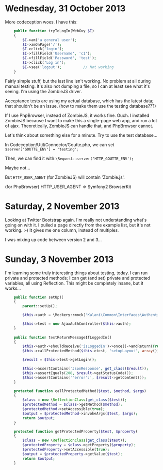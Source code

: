 Wednesday, 31 October 2013
================================

More codeception woes. I have this:

```php
    public function tryToLogIn(WebGuy $I)
    {
        $I->am('a general user');
        $I->amOnPage('/');
        $I->click('login');
        $I->fillField('Username', 'c1');
        $I->fillField('Password', 'test');
        $I->click('Log in');
        $I->see('logout');          // Not working
    }
```

Fairly simple stuff, but the last line isn't working. No problem at all during manual testing. It's also not dumping a file, so I can at least see what it's seeing. I'm using the ZombieJS driver.

Acceptance tests are using my actual database, which has the latest data; that shouldn't be an issue. (how to make them use the testing database???)

If I use PhpBrowser, instead of ZombieJS, it works fine. Ouch. I installed ZombieJS because I want to make this a single-page web app, and run a lot of ajax. Theoretically, ZombieJS can handle that, and PhpBrowser cannot. 

Let's think about something else for a minute. Try to use the test database...

In Codeception/Util/Connector/Goutte.php, we can set `$server['GOUTTE_ENV'] = 'testing';`

Then, we can find it with `\Request::server('HTTP_GOUTTE_ENV');`

Maybe not...

But `HTTP_USER_AGENT` (for ZombieJS) will contain 'Zombie.js'.

(for PhpBrowser) HTTP_USER_AGENT => Symfony2 BrowserKit



Saturday, 2 November 2013
============================
Looking at Twitter Bootstrap again. I'm really not understanding what's going on with it. I pulled a page directly from the example list, but it's not working. :-( It gives me one column, instead of multiples.

I was mixing up code between version 2 and 3...




Sunday, 3 November 2013
============================
I'm learning some truly interesting things about testing, today. I can run private and protected methods; I can get (and set) private and protected variables, all using Reflection. This might be completely insane, but it works...

```php
    public function setUp()
    {
        parent::setUp();

        $this->auth = \Mockery::mock('Kalani\Common\Interfaces\AuthenticationInterface');

        $this->test = new AjaxAuthController($this->auth);
    }
    
    public function testReturnMessageIfLoggedIn()
    {
        $this->auth->shouldReceive('isLoggedIn')->once()->andReturn(True);
        $this->callProtectedMethod($this->test, 'setupLayout', array());

        $result = $this->test->getLogin();

        $this->assertContains('JsonResponse', get_class($result));
        $this->assertEquals(208, $result->getStatusCode());
        $this->assertContains('"error":', $result->getContent());
    }

    protected function callProtectedMethod($test, $method, $args)
    {
        $class = new \ReflectionClass(get_class($test));
        $protectedMethod = $class->getMethod($method);
        $protectedMethod->setAccessible(true);
        $output = $protectedMethod->invokeArgs($test, $args);
        return $output;
    }

    protected function getProtectedProperty($test, $property)
    {
        $class = new \ReflectionClass(get_class($test));
        $protectedProperty = $class->getProperty($property);
        $protectedProperty->setAccessible(true);
        $output = $protectedProperty->getValue($test);
        return $output;
    }
```

